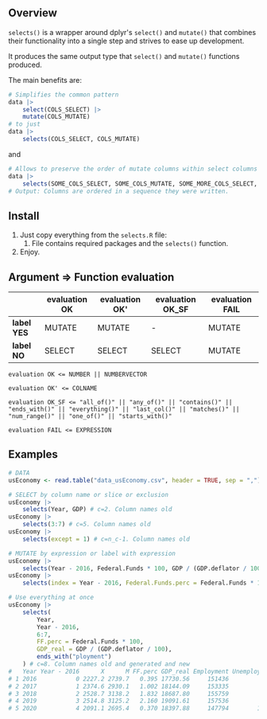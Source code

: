 ## Overview

`selects()` is a wrapper around dplyr's `select()` and `mutate()` that combines their functionality into a single step and strives to ease up development.

It produces the same output type that `select()` and `mutate()` functions produced.

The main benefits are:

```R
# Simplifies the common pattern
data |>
	select(COLS_SELECT) |>
	mutate(COLS_MUTATE)
# to just
data |>
	selects(COLS_SELECT, COLS_MUTATE)
```

and

```R
# Allows to preserve the order of mutate columns within select columns
data |>
	selects(SOME_COLS_SELECT, SOME_COLS_MUTATE, SOME_MORE_COLS_SELECT, SOME_MORE_COLS_MUTATE)
# Output: Columns are ordered in a sequence they were written.
```

## Install

1. Just copy everything from the `selects.R` file:
   1. File contains required packages and the `selects()` function.
2. Enjoy.

## Argument => Function evaluation

|               | evaluation OK | evaluation OK' | evaluation OK_SF | evaluation FAIL |
| ------------- | ------------- | -------------- | ---------------- | --------------- |
| **label YES** | MUTATE        | MUTATE         | -                | MUTATE          |
| **label NO**  | SELECT        | SELECT         | SELECT           | MUTATE          |

```
evaluation OK <= NUMBER || NUMBERVECTOR

evaluation OK' <= COLNAME

evaluation OK_SF <= "all_of()" || "any_of()" || "contains()" || "ends_with()" || "everything()" || "last_col()" || "matches()" || "num_range()" || "one_of()" || "starts_with()"

evaluation FAIL <= EXPRESSION
```

## Examples

```R
# DATA
usEconomy <- read.table("data_usEconomy.csv", header = TRUE, sep = ",")

# SELECT by column name or slice or exclusion
usEconomy |>
    selects(Year, GDP) # c=2. Column names old
usEconomy |>
    selects(3:7) # c=5. Column names old
usEconomy |>
    selects(except = 1) # c=n_c-1. Column names old

# MUTATE by expression or label with expression
usEconomy |>
    selects(Year - 2016, Federal.Funds * 100, GDP / (GDP.deflator / 100)) # c=3. Column names generated
usEconomy |>
    selects(index = Year - 2016, Federal.Funds.perc = Federal.Funds * 100, GDP_real = GDP / (GDP.deflator / 100)) # c=3. Column names new

# Use everything at once
usEconomy |>
    selects(
        Year,
        Year - 2016,
        6:7,
        FF.perc = Federal.Funds * 100,
        GDP_real = GDP / (GDP.deflator / 100),
        ends_with("ployment")
    ) # c=8. Column names old and generated and new
#   Year Year - 2016      X      M FF.perc GDP_real Employment Unemployment
# 1 2016           0 2227.2 2739.7   0.395 17730.56     151436         7751
# 2 2017           1 2374.6 2930.1   1.002 18144.09     153335         6982
# 3 2018           2 2528.7 3138.2   1.832 18687.80     155759         6314
# 4 2019           3 2514.8 3125.2   2.160 19091.61     157536         6001
# 5 2020           4 2091.1 2695.4   0.370 18397.88     147794        12948
```

